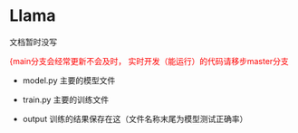 # Llama

文档暂时没写 

<font style="color: red;">{main分支会经常更新不会及时， 实时开发（能运行）的代码请移步master分支</font>

- model.py 主要的模型文件
  
- train.py 主要的训练文件
  
- output 训练的结果保存在这（文件名称末尾为模型测试正确率）
